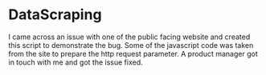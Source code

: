 # DataScraping
I came across an issue with one of the public facing website and created this script to demonstrate the bug. Some of the javascript code was taken from the site to prepare the http request parameter. A product manager got in touch with me and got the issue fixed.
